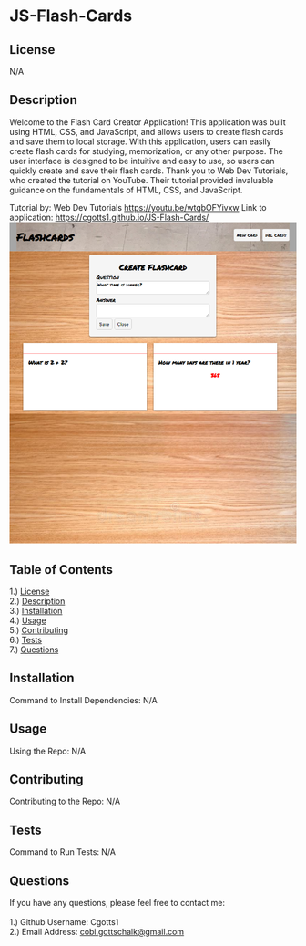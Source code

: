 # JS-Flash-Cards

## <section id = "License">License</section>
 N/A
 
## <section id = "Description">Description</section>
Welcome to the Flash Card Creator Application! This application was built using HTML, CSS, and JavaScript, and allows users to create flash cards and save them to local storage. With this application, users can easily create flash cards for studying, memorization, or any other purpose. The user interface is designed to be intuitive and easy to use, so users can quickly create and save their flash cards. Thank you to Web Dev Tutorials, who created the tutorial on YouTube. Their tutorial provided invaluable guidance on the fundamentals of HTML, CSS, and JavaScript.

Tutorial by: Web Dev Tutorials   https://youtu.be/wtqbOFYivxw 
Link to application: https://cgotts1.github.io/JS-Flash-Cards/ 
![Site](./image1.png)

## Table of Contents
1.) <a href = "#License">License</a><br>
2.) <a href = "#Description">Description</a><br>
3.) <a href = "#Installation">Installation</a> <br>
4.) <a href = "#Usage">Usage</a><br>
5.) <a href = "#Contributing">Contributing</a><br>
6.) <a href = "#Tests">Tests</a><br>
7.) <a href = "#Questions">Questions</a>

## <section id = "Installation">Installation</section>
Command to Install Dependencies: N/A

## <section id = "Usage">Usage</section>
Using the Repo: N/A

## <section id = "Contributing">Contributing</section>
Contributing to the Repo: N/A

## <section id = "Tests">Tests</section>
Command to Run Tests: N/A

## <section id = "Questions">Questions</section>
If you have any questions, please feel free to contact me: <br><br>
1.) Github Username: Cgotts1 <br>
2.) Email Address: cobi.gottschalk@gmail.com